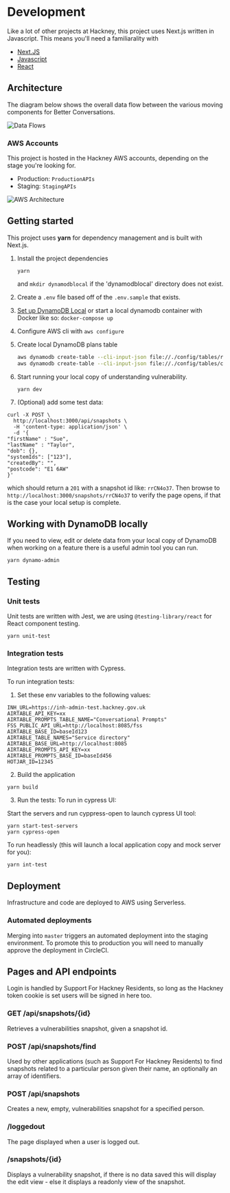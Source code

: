 # Development

Like a lot of other projects at Hackney, this project uses Next.js written in Javascript. This means you'll need a familiarality with

* [Next.JS](https://nextjs.org/)
* [Javascript](https://developer.mozilla.org/en-US/docs/Web/JavaScript)
* [React](https://reactjs.org/)

## Architecture

The diagram below shows the overall data flow between the various moving components for Better Conversations.

![Data Flows](http://www.plantuml.com/plantuml/proxy?cache=no&src=https://raw.githubusercontent.com/LBHackney-IT/coronavirus-frontdoor-snapshot/master/docs/Data-Flow.iuml)

### AWS Accounts 

This project is hosted in the Hackney AWS accounts, depending on the stage you're looking for.

* Production: `ProductionAPIs`
* Staging: `StagingAPIs`

![AWS Architecture](http://www.plantuml.com/plantuml/proxy?cache=no&src=https://raw.githubusercontent.com/LBHackney-IT/coronavirus-frontdoor-snapshot/master/docs/infrastructure.iuml)

## Getting started
This project uses **yarn** for dependency management and is built with Next.js.

1. Install the project dependencies
   ```
   yarn
   ```
   and
   `mkdir dynamodblocal`
   if the 'dynamodblocal' directory does not exist.
2. Create a `.env` file based off of the `.env.sample` that exists.
3. [Set up DynamoDB Local](https://docs.aws.amazon.com/amazondynamodb/latest/developerguide/DynamoDBLocal.html)
   or start a local dynamodb container with Docker like so: `docker-compose up`
4. Configure AWS cli with `aws configure`
5. Create local DynamoDB plans table
   ```bash
   aws dynamodb create-table --cli-input-json file://./config/tables/referrals.json --endpoint-url http://localhost:8000
   aws dynamodb create-table --cli-input-json file://./config/tables/conversations.json --endpoint-url http://localhost:8000 > /dev/null
   ```
6. Start running your local copy of understanding vulnerability.
   ```
   yarn dev
   ```

7. (Optional) add some test data:
```
curl -X POST \
  http://localhost:3000/api/snapshots \
  -H 'content-type: application/json' \
  -d '{
"firstName" : "Sue",
"lastName" : "Taylor",
"dob": {},
"systemIds": ["123"],
"createdBy": "",
"postcode": "E1 6AW"
}'
```
which should return a `201` with a snapshot id like: `rrCN4o37`. Then browse to `http://localhost:3000/snapshots/rrCN4o37` to verify the page opens, if that is the case your local setup is complete.

## Working with DynamoDB locally
If you need to view, edit or delete data from your local copy of DynamoDB when working on a feature
there is a useful admin tool you can run.

```(bash)
yarn dynamo-admin
```

## Testing

### Unit tests
Unit tests are written with Jest, we are using `@testing-library/react` for React component testing.

```(bash)
yarn unit-test
```

### Integration tests
Integration tests are written with Cypress.

To run integration tests:

1. Set these env variables to the following values:
```(bash)
INH_URL=https://inh-admin-test.hackney.gov.uk
AIRTABLE_API_KEY=xx
AIRTABLE_PROMPTS_TABLE_NAME="Conversational Prompts"
FSS_PUBLIC_API_URL=http://localhost:8085/fss
AIRTABLE_BASE_ID=baseId123
AIRTABLE_TABLE_NAMES="Service directory"
AIRTABLE_BASE_URL=http://localhost:8085
AIRTABLE_PROMPTS_API_KEY=xx
AIRTABLE_PROMPTS_BASE_ID=baseId456
HOTJAR_ID=12345
```

2. Build the application
```(bash)
yarn build
```

3. Run the tests:
   To run in cypress UI:

Start the servers and run cyppress-open to launch cypress UI tool:

```(bash)
yarn start-test-servers
yarn cypress-open
```

To run headlessly (this will launch a local application copy and mock server for you):

```(bash)
yarn int-test
```

## Deployment
Infrastructure and code are deployed to AWS using Serverless.

### Automated deployments
Merging into `master` triggers an automated deployment into the staging environment.
To promote this to production you will need to manually approve the deployment in CircleCI.

## Pages and API endpoints
Login is handled by Support For Hackney Residents, so long as the Hackney token cookie is set users will be signed in here too.

### GET /api/snapshots/{id}
Retrieves a vulnerabilities snapshot, given a snapshot id.

### POST /api/snapshots/find
Used by other applications (such as Support For Hackney Residents) to find snapshots related to a particular person given their name, an optionally an array of identifiers.

### POST /api/snapshots
Creates a new, empty, vulnerabilities snapshot for a specified person.

### /loggedout
The page displayed when a user is logged out.

### /snapshots/{id}
Displays a vulnerability snapshot, if there is no data saved this will display the edit view - else it displays a readonly view of the snapshot.
